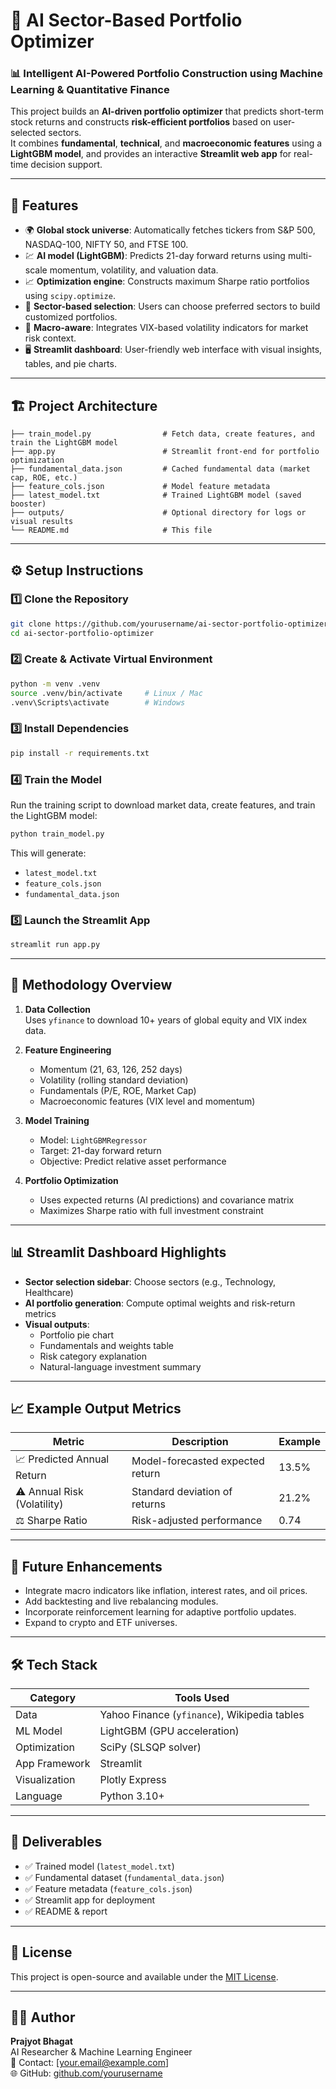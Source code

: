 # 🧠 AI Sector-Based Portfolio Optimizer

### 📊 Intelligent AI-Powered Portfolio Construction using Machine Learning & Quantitative Finance

This project builds an **AI-driven portfolio optimizer** that predicts short-term stock returns and constructs **risk-efficient portfolios** based on user-selected sectors.  
It combines **fundamental**, **technical**, and **macroeconomic features** using a **LightGBM model**, and provides an interactive **Streamlit web app** for real-time decision support.

---

## 🚀 Features

- 🌍 **Global stock universe**: Automatically fetches tickers from S&P 500, NASDAQ-100, NIFTY 50, and FTSE 100.  
- 💹 **AI model (LightGBM)**: Predicts 21-day forward returns using multi-scale momentum, volatility, and valuation data.  
- 📈 **Optimization engine**: Constructs maximum Sharpe ratio portfolios using `scipy.optimize`.  
- 🧩 **Sector-based selection**: Users can choose preferred sectors to build customized portfolios.  
- 🧠 **Macro-aware**: Integrates VIX-based volatility indicators for market risk context.  
- 🖥️ **Streamlit dashboard**: User-friendly web interface with visual insights, tables, and pie charts.

---

## 🏗️ Project Architecture

```
├── train_model.py                # Fetch data, create features, and train the LightGBM model
├── app.py                        # Streamlit front-end for portfolio optimization
├── fundamental_data.json         # Cached fundamental data (market cap, ROE, etc.)
├── feature_cols.json             # Model feature metadata
├── latest_model.txt              # Trained LightGBM model (saved booster)
├── outputs/                      # Optional directory for logs or visual results
└── README.md                     # This file
```

---

## ⚙️ Setup Instructions

### 1️⃣ Clone the Repository
```bash
git clone https://github.com/yourusername/ai-sector-portfolio-optimizer.git
cd ai-sector-portfolio-optimizer
```

### 2️⃣ Create & Activate Virtual Environment
```bash
python -m venv .venv
source .venv/bin/activate     # Linux / Mac
.venv\Scripts\activate        # Windows
```

### 3️⃣ Install Dependencies
```bash
pip install -r requirements.txt
```

### 4️⃣ Train the Model
Run the training script to download market data, create features, and train the LightGBM model:
```bash
python train_model.py
```

This will generate:
- `latest_model.txt`
- `feature_cols.json`
- `fundamental_data.json`

### 5️⃣ Launch the Streamlit App
```bash
streamlit run app.py
```

---

## 🧮 Methodology Overview

1. **Data Collection**  
   Uses `yfinance` to download 10+ years of global equity and VIX index data.

2. **Feature Engineering**  
   - Momentum (21, 63, 126, 252 days)  
   - Volatility (rolling standard deviation)  
   - Fundamentals (P/E, ROE, Market Cap)  
   - Macroeconomic features (VIX level and momentum)

3. **Model Training**  
   - Model: `LightGBMRegressor`  
   - Target: 21-day forward return  
   - Objective: Predict relative asset performance

4. **Portfolio Optimization**  
   - Uses expected returns (AI predictions) and covariance matrix  
   - Maximizes Sharpe ratio with full investment constraint

---

## 📊 Streamlit Dashboard Highlights

- **Sector selection sidebar**: Choose sectors (e.g., Technology, Healthcare)  
- **AI portfolio generation**: Compute optimal weights and risk-return metrics  
- **Visual outputs**:
  - Portfolio pie chart  
  - Fundamentals and weights table  
  - Risk category explanation  
  - Natural-language investment summary  

---

## 📈 Example Output Metrics

| Metric | Description | Example |
|--------|--------------|---------|
| 📈 Predicted Annual Return | Model-forecasted expected return | 13.5% |
| ⚠️ Annual Risk (Volatility) | Standard deviation of returns | 21.2% |
| ⚖️ Sharpe Ratio | Risk-adjusted performance | 0.74 |

---

## 🧠 Future Enhancements

- Integrate macro indicators like inflation, interest rates, and oil prices.  
- Add backtesting and live rebalancing modules.  
- Incorporate reinforcement learning for adaptive portfolio updates.  
- Expand to crypto and ETF universes.

---

## 🛠️ Tech Stack

| Category | Tools Used |
|-----------|-------------|
| Data | Yahoo Finance (`yfinance`), Wikipedia tables |
| ML Model | LightGBM (GPU acceleration) |
| Optimization | SciPy (SLSQP solver) |
| App Framework | Streamlit |
| Visualization | Plotly Express |
| Language | Python 3.10+ |

---

## 📁 Deliverables

- ✅ Trained model (`latest_model.txt`)  
- ✅ Fundamental dataset (`fundamental_data.json`)  
- ✅ Feature metadata (`feature_cols.json`)  
- ✅ Streamlit app for deployment  
- ✅ README & report  

---

## 📜 License

This project is open-source and available under the [MIT License](LICENSE).

---

## 👨‍💻 Author

**Prajyot Bhagat**  
AI Researcher & Machine Learning Engineer  
📧 Contact: [your.email@example.com]  
🌐 GitHub: [github.com/yourusername](https://github.com/yourusername)

